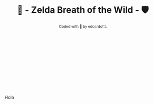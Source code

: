 <div align="center" style="padding-bottom: 200px;">

# 🏹 - Zelda Breath of the Wild - 🛡️  
[//]: # "repo main details  -------------------------------------------------------------------------------------------"

<sub>
    Coded with 💙 by edoardottt.
  </sub>
  
</div>

Hola
